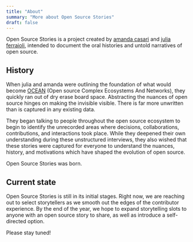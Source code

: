 ```yaml
---
title: "About"
summary: "More about Open Source Stories"
draft: false
---
```


Open Source Stories is a project created by [amanda casari](https://twitter.com/amcasari) and [julia ferraioli](https://twitter.com/juliaferraioli), intended to document the oral histories and untold narratives of open source.

## History

When julia and amanda were outlining the foundation of what would become [OCEAN](https://vermontcomplexsystems.org/partner/OCEAN/) (Open source Complex Ecosystems And Networks), they quickly ran out of dry erase board space. Abstracting the nuances of open source hinges on making the invisible visible. There is far more unwritten than is captured in any existing data.

They began talking to people throughout the open source ecosystem to begin to identify the unrecorded areas where decisions, collaborations, contributions, and interactions took place. While they deepened their own understanding during these unstructured interviews, they also wished that these stories were captured for everyone to understand the nuances, history, and motivations which have shaped the evolution of open source.

Open Source Stories was born.

## Current state

Open Source Stories is still in its initial stages. Right now, we are reaching out to select storytellers as we smooth out the edges of the contributor experience. By the end of the year, we hope to expand storytelling slots to anyone with an open source story to share, as well as introduce a self-directed option.

Please stay tuned!
